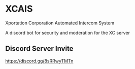# XCAIS
Xportation Corporation Automated Intercom System

A discord bot for security and moderation for the XC server

## Discord Server Invite
https://discord.gg/8sRRwyTMTn